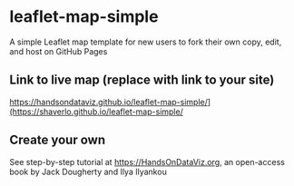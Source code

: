 # leaflet-map-simple
A simple Leaflet map template for new users to fork their own copy, edit, and host on GitHub Pages

## Link to live map (replace with link to your site)
https://handsondataviz.github.io/leaflet-map-simple/](https://shaverlo.github.io/leaflet-map-simple/

## Create your own
See step-by-step tutorial at https://HandsOnDataViz.org, an open-access book by Jack Dougherty and Ilya Ilyankou
